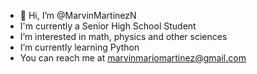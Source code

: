 - 👋 Hi, I’m @MarvinMartinezN
- I'm currently a Senior High School Student
- I’m interested in math, physics and other sciences
- I’m currently learning Python
- You can reach me at marvinmariomartinez@gmail.com

<!---
MarvinMartinezN/MarvinMartinezN is a ✨ special ✨ repository because its `README.md` (this file) appears on your GitHub profile.
You can click the Preview link to take a look at your changes.
--->
